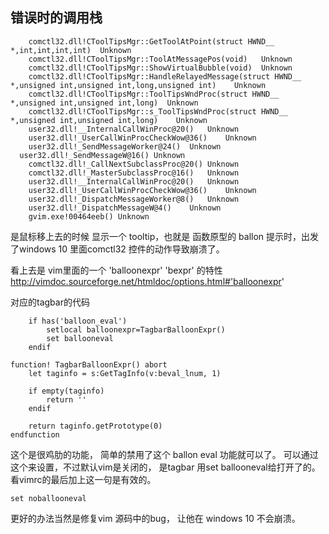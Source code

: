 错误时的调用栈
--------------

```
	comctl32.dll!CToolTipsMgr::GetToolAtPoint(struct HWND__ *,int,int,int,int)	Unknown
	comctl32.dll!CToolTipsMgr::ToolAtMessagePos(void)	Unknown
	comctl32.dll!CToolTipsMgr::ShowVirtualBubble(void)	Unknown
	comctl32.dll!CToolTipsMgr::HandleRelayedMessage(struct HWND__ *,unsigned int,unsigned int,long,unsigned int)	Unknown
	comctl32.dll!CToolTipsMgr::ToolTipsWndProc(struct HWND__ *,unsigned int,unsigned int,long)	Unknown
	comctl32.dll!CToolTipsMgr::s_ToolTipsWndProc(struct HWND__ *,unsigned int,unsigned int,long)	Unknown
	user32.dll!__InternalCallWinProc@20()	Unknown
	user32.dll!_UserCallWinProcCheckWow@36()	Unknown
	user32.dll!_SendMessageWorker@24()	Unknown
  user32.dll!_SendMessageW@16()	Unknown
	comctl32.dll!_CallNextSubclassProc@20()	Unknown
	comctl32.dll!_MasterSubclassProc@16()	Unknown
	user32.dll!__InternalCallWinProc@20()	Unknown
	user32.dll!_UserCallWinProcCheckWow@36()	Unknown
	user32.dll!_DispatchMessageWorker@8()	Unknown
	user32.dll!_DispatchMessageW@4()	Unknown
	gvim.exe!00464eeb()	Unknown
```

是鼠标移上去的时候 显示一个 tooltip，也就是 函数原型的 ballon 提示时，出发了windows 10 里面comctl32 控件的动作导致崩溃了。

看上去是 vim里面的一个  'balloonexpr' 'bexpr'  的特性
http://vimdoc.sourceforge.net/htmldoc/options.html#'balloonexpr'

对应的tagbar的代码

```
    if has('balloon_eval')
        setlocal balloonexpr=TagbarBalloonExpr()
        set ballooneval
    endif

function! TagbarBalloonExpr() abort
    let taginfo = s:GetTagInfo(v:beval_lnum, 1)

    if empty(taginfo)
        return ''
    endif

    return taginfo.getPrototype(0)
endfunction
```

这个是很鸡肋的功能， 简单的禁用了这个 ballon eval 功能就可以了。
可以通过这个来设置，不过默认vim是关闭的， 是tagbar 用set ballooneval给打开了的。
看vimrc的最后加上这一句是有效的。
```
set noballooneval
```

更好的办法当然是修复vim 源码中的bug， 让他在 windows 10 不会崩溃。
